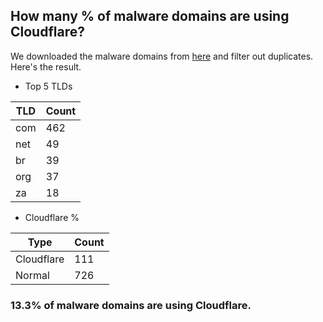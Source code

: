 ## How many % of malware domains are using Cloudflare?


We downloaded the malware domains from [here](https://urlhaus.abuse.ch) and filter out duplicates.
Here's the result.


[//]: # (start replacement)


- Top 5 TLDs

| TLD | Count |
| --- | --- |
| com | 462 |
| net | 49 |
| br | 39 |
| org | 37 |
| za | 18 |


- Cloudflare %

| Type | Count |
| --- | --- |
| Cloudflare | 111 |
| Normal | 726 |


### 13.3% of malware domains are using Cloudflare.